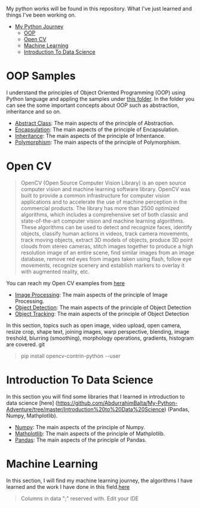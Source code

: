 My python works will be found in this repository. What I've just learned and things I've been working on.

- [My Python Journey](#python-journey)
    - [OOP](#oop-samples)
    - [Open CV](#open-cv)
    - [Machine Learning](#machine-learning)
    - [Introduction To Data Science](introduction-to-data-science)

# OOP Samples

I understand the principles of Object Oriented Programming (OOP) using Python language and appling the samples under [this folder](https://github.com/AbdurrahimBalta/My-Python-Adventure/tree/master/OOP%20Python).
In the folder you can see the some important concepts about OOP such as abstraction, inheritance and so on.

* [Abstract Class](https://github.com/AbdurrahimBalta/My-Python-Adventure/blob/master/OOP%20Python/abstractClass.py): The main aspects of the principle of Abstraction.
* [Encapsulation](https://github.com/AbdurrahimBalta/My-Python-Adventure/blob/master/OOP%20Python/encapsulation.py):  The main aspects of the principle of Encapsulation.
* [Inheritance](https://github.com/AbdurrahimBalta/My-Python-Adventure/blob/master/OOP%20Python/inheritance.py):      The main aspects of the principle of Inherıtance.
* [Polymorphism](https://github.com/AbdurrahimBalta/My-Python-Adventure/blob/master/OOP%20Python/polymorphism.py):    The main aspects of the principle of Polymorphism.


# Open CV 

> OpenCV (Open Source Computer Vision Library) is an open source computer vision and machine learning software library. OpenCV was built to provide a common infrastructure for computer vision applications and to accelerate the use of machine perception in the commercial products. 
The library has more than 2500 optimized algorithms, which includes a comprehensive set of both classic and state-of-the-art computer vision and machine learning algorithms. These algorithms can be used to detect and recognize faces, identify objects, classify human actions in videos, track camera movements, track moving objects, extract 3D models of objects, produce 3D point clouds from stereo cameras, stitch images together to produce a high resolution image of an entire scene, find similar images from an image database, remove red eyes from images taken using flash, follow eye movements, recognize scenery and establish markers to overlay it with augmented reality, etc.

You can reach my Open CV examples from [here](https://github.com/AbdurrahimBalta/My-Python-Adventure/tree/master/OpenCV)

* [Image Processing](https://github.com/AbdurrahimBalta/My-Python-Adventure/blob/master/OpenCV/OPENCV_g%C3%B6r%C3%BCnt%C3%BC_i%C5%9Fleme/OpenCV_Goruntu_Isleme.py): The main aspects of the principle of Image Processing.
* [Object Detection](https://github.com/AbdurrahimBalta/My-Python-Adventure/blob/master/OpenCV/Opencv_nesne_tespiti/OpenCV_Nesne_Tespiti.py):  The main aspects of the principle of Object Detection
* [Object Tracking](https://github.com/AbdurrahimBalta/My-Python-Adventure/blob/master/OpenCV/OpenCV_nesne_takibi/Object_Tracking.py): The main aspects of the principle of Object Detection

In this section, topics such as open image, video upload, open camera, resize crop, shape text, joining images, warp perspective, blending, image treshold, blurring (smoothing), morphology operations, gradients, histogram are covered.
git

> pip install opencv-contrin-python --user 

# Introduction To Data Science


In this section you will find some libraries that I learned in introduction to data science [here] (https://github.com/AbdurrahimBalta/My-Python-Adventure/tree/master/Introduction%20to%20Data%20Science) (Pandas, Numpy, Mathplotlib).


* [Numpy](https://github.com/AbdurrahimBalta/My-Python-Adventure/blob/master/Introduction%20o%20data%20science/Numpy.py): The main aspects of the principle of Numpy.
* [Mathplotlib](https://github.com/AbdurrahimBalta/My-Python-Adventure/blob/master/Introduction%20o%20data%20science/Mathplotlib.py):  The main aspects of the principle of Mathplotlib.
* [Pandas](https://github.com/AbdurrahimBalta/My-Python-Adventure/blob/master/Introduction%20o%20data%20science/Pandas.py):      The main aspects of the principle of Pandas.


# Machine Learning


In this section, I will find my machine learning journey, the algorithms I have learned and the work I have done in this field.[here](https://github.com/AbdurrahimBalta/My-Python-Adventure/tree/master/Machine%20Learning)

> Columns in data ";" reserved with. Edit your IDE



